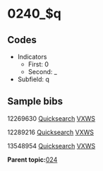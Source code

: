 # 0240\_$q

## Codes

-   Indicators
    -   First: 0
    -   Second: \_
-   Subfield: q

## Sample bibs

12269630 [Quicksearch](https://search.library.yale.edu/catalog/12269630) [VXWS](http://prodorbis.library.yale.edu:7014/vxws/GetHoldingsService?bibId=12269630)

12289216 [Quicksearch](https://search.library.yale.edu/catalog/12289216) [VXWS](http://prodorbis.library.yale.edu:7014/vxws/GetHoldingsService?bibId=12289216)

13548954 [Quicksearch](https://search.library.yale.edu/catalog/13548954) [VXWS](http://prodorbis.library.yale.edu:7014/vxws/GetHoldingsService?bibId=13548954)

**Parent topic:**[024](../../tags/024/024.md)

